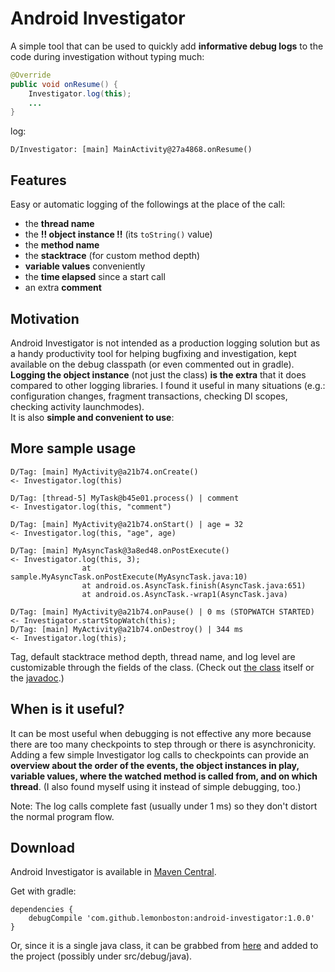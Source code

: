 Android Investigator
====================

A simple tool that can be used to quickly add **informative debug logs** to the code during investigation without typing much:  


```java
@Override
public void onResume() {
    Investigator.log(this);
    ...
}
```
log:
```
D/Investigator: [main] MainActivity@27a4868.onResume()
```

Features
----------
Easy or automatic logging of the followings at the place of the call:

* the **thread name**
* the **!! object instance !!** (its `toString()` value)
* the **method name**
* the **stacktrace** (for custom method depth)
* **variable values** conveniently
* the **time elapsed** since a start call
* an extra **comment**  

Motivation
----------
Android Investigator is not intended as a production logging solution but as a handy productivity tool for helping bugfixing and investigation, kept available on the debug classpath (or even commented out in gradle).  
**Logging the object instance** (not just the class) **is the extra** that it does compared to other logging libraries. I found it useful in many situations (e.g.: configuration changes, fragment transactions, checking DI scopes, checking activity launchmodes).  
It is also **simple and convenient to use**: 


More sample usage
--------------------
```
D/Tag: [main] MyActivity@a21b74.onCreate()								<- Investigator.log(this)

D/Tag: [thread-5] MyTask@b45e01.process() | comment				    	<- Investigator.log(this, "comment")

D/Tag: [main] MyActivity@a21b74.onStart() | age = 32					<- Investigator.log(this, "age", age)

D/Tag: [main] MyAsyncTask@3a8ed48.onPostExecute()						<- Investigator.log(this, 3);
				at sample.MyAsyncTask.onPostExecute(MyAsyncTask.java:10)
				at android.os.AsyncTask.finish(AsyncTask.java:651)
				at android.os.AsyncTask.-wrap1(AsyncTask.java)

D/Tag: [main] MyActivity@a21b74.onPause() | 0 ms (STOPWATCH STARTED)	<- Investigator.startStopWatch(this);
D/Tag: [main] MyActivity@a21b74.onDestroy() | 344 ms					<- Investigator.log(this);
```
Tag, default stacktrace method depth, thread name, and log level are customizable through the fields of the class. (Check out [the class][TheClass] itself or the [javadoc][JavaDoc].)

When is it useful?
----------------------
It can be most useful when debugging is not effective any more because there are too many checkpoints to step through or there is asynchronicity.
Adding a few simple Investigator log calls to checkpoints can provide an **overview about the order of the events, the object instances in play, variable values, where the watched method is called from, and on which thread**. (I also found myself using it instead of simple debugging, too.)  

Note: The log calls complete fast (usually under 1 ms) so they don't distort the normal program flow.

Download
----------
Android Investigator is available in [Maven Central][MavenSearch].  

Get with gradle:
```
dependencies {
    debugCompile 'com.github.lemonboston:android-investigator:1.0.0'
}
```
Or, since it is a single java class, it can be grabbed from [here][TheClass] and added to the project (possibly under src/debug/java).

[TheClass]: /AndroidInvestigatorSample/android-investigator/src/main/java/gk/android/investigator/Investigator.java
[JavaDoc]: http://www.javadoc.io/doc/com.github.lemonboston/android-investigator/
[MavenSearch]: http://search.maven.org/#search%7Cga%7C1%7Clemonboston%20android-investigator